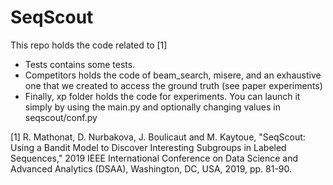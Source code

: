 # SeqScout
This repo holds the code related to [1]
* Tests contains some tests.
* Competitors holds the code of beam_search, misere, and an exhaustive one that we created to access the ground truth (see paper experiments)
* Finally, xp folder holds the code for experiments. 
You can launch it simply by using the main.py and optionally changing values in seqscout/conf.py

[1] R. Mathonat, D. Nurbakova, J. Boulicaut and M. Kaytoue, "SeqScout: Using a Bandit Model to Discover Interesting Subgroups in Labeled Sequences," 2019 IEEE International Conference on Data Science and Advanced Analytics (DSAA), Washington, DC, USA, 2019, pp. 81-90.


